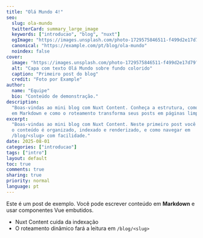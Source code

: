 ```yaml
---
title: "Olá Mundo 4!"
seo:
  slug: ola-mundo
  twitterCard: summary_large_image
  keywords: ["introducao", "blog", "nuxt"]
  ogImage: "https://images.unsplash.com/photo-1729575846511-f499d2e17d79?fm=jpg&q=60&w=3000&ixlib=rb-4.1.0&ixid=M3wxMjA3fDB8MHxzZWFyY2h8Mnx8YmFzaWMlMjBiYWNrZ3JvdW5kfGVufDB8fDB8fHww"
  canonical: "https://example.com/pt/blog/ola-mundo"
  noindex: false
cover:
  image: "https://images.unsplash.com/photo-1729575846511-f499d2e17d79?fm=jpg&q=60&w=3000&ixlib=rb-4.1.0&ixid=M3wxMjA3fDB8MHxzZWFyY2h8Mnx8YmFzaWMlMjBiYWNrZ3JvdW5kfGVufDB8fDB8fHww"
  alt: "Capa com texto Olá Mundo sobre fundo colorido"
  caption: "Primeiro post do blog"
  credit: "Foto por Example"
author:
  name: "Equipe"
  bio: "Conteúdo de demonstração."
description:
  "Boas-vindas ao mini blog com Nuxt Content. Conheça a estrutura, como escrever
  em Markdown e como o roteamento transforma seus posts em páginas limpas."
excerpt:
  "Boas-vindas ao mini blog com Nuxt Content. Neste primeiro post você verá como
  o conteúdo é organizado, indexado e renderizado, e como navegar em
  /blog/<slug> com facilidade."
date: 2025-08-01
categories: ["introducao"]
tags: ["intro"]
layout: default
toc: true
comments: true
sharing: true
priority: normal
language: pt
---
```


Este é um post de exemplo. Você pode escrever conteúdo em **Markdown** e usar
componentes Vue embutidos.

- Nuxt Content cuida da indexação
- O roteamento dinâmico fará a leitura em `/blog/<slug>`
